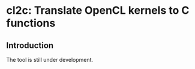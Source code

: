 # cl2c: Translate OpenCL kernels to C functions

## Introduction

The tool is still under development.

